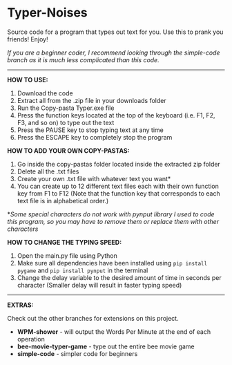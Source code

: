 # Typer-Noises

Source code for a program that types out text for you. Use this to prank you friends! Enjoy!

_If you are a beginner coder, I recommend looking through the simple-code branch as it is much less complicated than this code._

-------------------------------------------------------------------------------------------------------------
**HOW TO USE:**
1. Download the code
2. Extract all from the .zip file in your downloads folder
3. Run the Copy-pasta Typer.exe file
4. Press the function keys located at the top of the keyboard (i.e. F1, F2, F3, and so on) to type out the text
5. Press the PAUSE key to stop typing text at any time
6. Press the ESCAPE key to completely stop the program

**HOW TO ADD YOUR OWN COPY-PASTAS:**
1. Go inside the copy-pastas folder located inside the extracted zip folder
2. Delete all the .txt files
3. Create your own .txt file with whatever text you want*
4. You can create up to 12 different text files each with their own function key from F1 to F12 (Note that the function key that corresponds to each text file is in alphabetical order.)

*_Some special characters do not work with pynput library I used to code this program, so you may have to remove them or replace them with other characters_

**HOW TO CHANGE THE TYPING SPEED:**
1. Open the main.py file using Python
2. Make sure all dependencies have been installed using `pip install pygame` and `pip install pynput` in the terminal
3. Change the delay variable to the desired amount of time in seconds per character (Smaller delay will result in faster typing speed)

-------------------------------------------------------------------------------------------------------------
**EXTRAS:**

Check out the other branches for extensions on this project.

- **WPM-shower** - will output the Words Per Minute at the end of each operation
- **bee-movie-typer-game** - type out the entire bee movie game
- **simple-code** - simpler code for beginners
